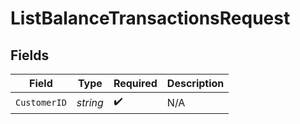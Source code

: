 # ListBalanceTransactionsRequest


## Fields

| Field              | Type               | Required           | Description        |
| ------------------ | ------------------ | ------------------ | ------------------ |
| `CustomerID`       | *string*           | :heavy_check_mark: | N/A                |